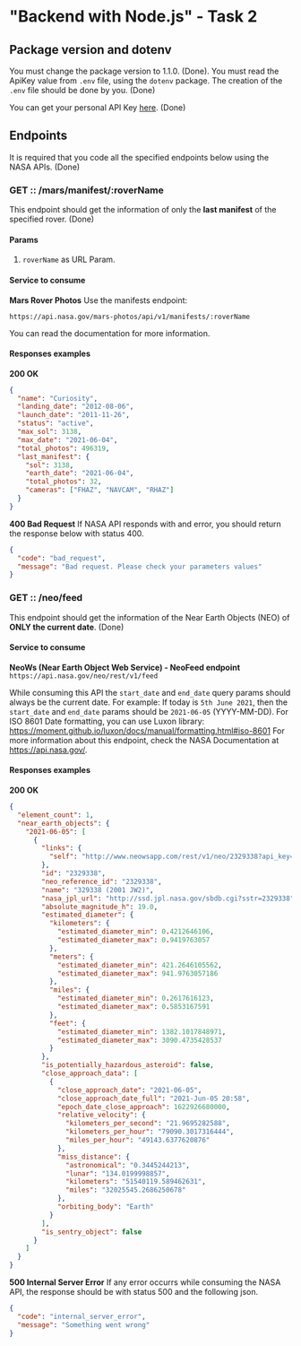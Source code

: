 # "Backend with Node.js" - Task 2

## Package version and dotenv

You must change the package version to 1.1.0. (Done).
You must read the ApiKey value from `.env` file, using the `dotenv` package. The creation of the `.env` file should be done by you. (Done)

You can get your personal API Key [here](https://api.nasa.gov/). (Done)

## Endpoints

It is required that you code all the specified endpoints below using the NASA APIs. (Done)

### GET :: /mars/manifest/:roverName

This endpoint should get the information of only the **last manifest** of the specified rover. (Done)

#### Params

1.  `roverName` as URL Param.

#### Service to consume

**Mars Rover Photos**
Use the manifests endpoint:

    https://api.nasa.gov/mars-photos/api/v1/manifests/:roverName

You can read the documentation for more information.

#### Responses examples

**200 OK**

```json
{
  "name": "Curiosity",
  "landing_date": "2012-08-06",
  "launch_date": "2011-11-26",
  "status": "active",
  "max_sol": 3138,
  "max_date": "2021-06-04",
  "total_photos": 496319,
  "last_manifest": {
    "sol": 3138,
    "earth_date": "2021-06-04",
    "total_photos": 32,
    "cameras": ["FHAZ", "NAVCAM", "RHAZ"]
  }
}
```

**400 Bad Request**
If NASA API responds with and error, you should return the response below with status 400.

```json
{
  "code": "bad_request",
  "message": "Bad request. Please check your parameters values"
}
```

### GET :: /neo/feed

This endpoint should get the information of the Near Earth Objects (NEO) of **ONLY the current date**. (Done)

#### Service to consume

**NeoWs (Near Earth Object Web Service) - NeoFeed endpoint**
`https://api.nasa.gov/neo/rest/v1/feed`

While consuming this API the `start_date` and `end_date` query params should always be the current date. For example: If today is `5th June 2021`, then the `start_date` and `end_date` params should be `2021-06-05` (YYYY-MM-DD).
For ISO 8601 Date formatting, you can use Luxon library: https://moment.github.io/luxon/docs/manual/formatting.html#iso-8601
For more information about this endpoint, check the NASA Documentation at https://api.nasa.gov/.

#### Responses examples

**200 OK**

```json
{
  "element_count": 1,
  "near_earth_objects": {
    "2021-06-05": [
      {
        "links": {
          "self": "http://www.neowsapp.com/rest/v1/neo/2329338?api_key=SECRET"
        },
        "id": "2329338",
        "neo_reference_id": "2329338",
        "name": "329338 (2001 JW2)",
        "nasa_jpl_url": "http://ssd.jpl.nasa.gov/sbdb.cgi?sstr=2329338",
        "absolute_magnitude_h": 19.0,
        "estimated_diameter": {
          "kilometers": {
            "estimated_diameter_min": 0.4212646106,
            "estimated_diameter_max": 0.9419763057
          },
          "meters": {
            "estimated_diameter_min": 421.2646105562,
            "estimated_diameter_max": 941.9763057186
          },
          "miles": {
            "estimated_diameter_min": 0.2617616123,
            "estimated_diameter_max": 0.5853167591
          },
          "feet": {
            "estimated_diameter_min": 1382.1017848971,
            "estimated_diameter_max": 3090.4735428537
          }
        },
        "is_potentially_hazardous_asteroid": false,
        "close_approach_data": [
          {
            "close_approach_date": "2021-06-05",
            "close_approach_date_full": "2021-Jun-05 20:58",
            "epoch_date_close_approach": 1622926680000,
            "relative_velocity": {
              "kilometers_per_second": "21.9695282588",
              "kilometers_per_hour": "79090.3017316444",
              "miles_per_hour": "49143.6377620876"
            },
            "miss_distance": {
              "astronomical": "0.3445244213",
              "lunar": "134.0199998857",
              "kilometers": "51540119.589462631",
              "miles": "32025545.2686250678"
            },
            "orbiting_body": "Earth"
          }
        ],
        "is_sentry_object": false
      }
    ]
  }
}
```

**500 Internal Server Error**
If any error occurrs while consuming the NASA API, the response should be with status 500 and the following json.

```json
{
  "code": "internal_server_error",
  "message": "Something went wrong"
}
```
